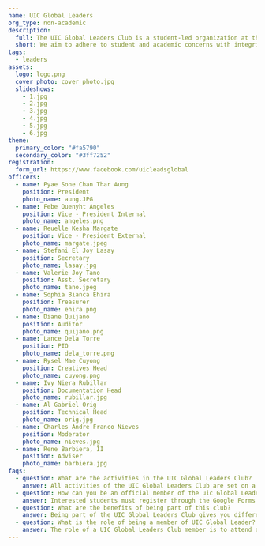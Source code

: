 ```yaml
---
name: UIC Global Leaders
org_type: non-academic
description:
  full: The UIC Global Leaders Club is a student-led organization at the University of the Immaculate Conception, affiliated with the External Relations and Internalization Center (ERIC). Committed to the university's mission of cultivating globally competitive and resilient graduates, the club fosters leadership development, community engagement, and advocacy for sustainable development goals. Through democratic principles, the club aims to enhance student life, bridge communication between students, faculty, and parents, and prepare students for active roles in society.
  short: We aim to adhere to student and academic concerns with integrity, honesty, and humility, to apply the values of unity in the community.
tags:
  - leaders
assets:
  logo: logo.png
  cover_photo: cover_photo.jpg
  slideshows:
    - 1.jpg 
    - 2.jpg
    - 3.jpg
    - 4.jpg
    - 5.jpg
    - 6.jpg
theme:
  primary_color: "#fa5790"
  secondary_color: "#3ff7252"
registration:
  form_url: https://www.facebook.com/uicleadsglobal
officers:
  - name: Pyae Sone Chan Thar Aung
    position: President
    photo_name: aung.JPG
  - name: Febe Quenyht Angeles
    position: Vice - President Internal
    photo_name: angeles.png
  - name: Reuelle Kesha Margate
    position: Vice - President External
    photo_name: margate.jpeg
  - name: Stefani El Joy Lasay
    position: Secretary
    photo_name: lasay.jpg
  - name: Valerie Joy Tano
    position: Asst. Secretary
    photo_name: tano.jpeg
  - name: Sophia Bianca Ehira
    position: Treasurer
    photo_name: ehira.png
  - name: Diane Quijano
    position: Auditor
    photo_name: quijano.png
  - name: Lance Dela Torre
    position: PIO
    photo_name: dela_torre.png
  - name: Rysel Mae Cuyong
    position: Creatives Head
    photo_name: cuyong.png
  - name: Ivy Niera Rubillar
    position: Documentation Head
    photo_name: rubillar.jpg
  - name: Al Gabriel Orig
    position: Technical Head
    photo_name: orig.jpg
  - name: Charles Andre Franco Nieves
    position: Moderator
    photo_name: nieves.jpg
  - name: Rene Barbiera, II
    position: Adviser
    photo_name: barbiera.jpg
faqs:
  - question: What are the activities in the UIC Global Leaders Club?
    answer: All activities of the UIC Global Leaders Club are set on a national or international scale, with some in collaboration with both local and international partner universities. With the onset of the pandemic, these activities are held through online platforms such as Zoom Meetings. Moreover, they are targeted towards training its members to be globally competitive, 21st century student leaders who are empowered and change-resistant.
  - question: How can you be an official member of the uic Global Leaders Club?
    answer: Interested students must register through the Google Forms provided to be considered an applicant for the club. To be an official member of the club, he/she must join local and international events under the club and show enthusiasm in being a global leader.
  - question: What are the benefits of being part of this club?
    answer: Being part of the UIC Global Leaders Club gives you different opportunities in both national and international. You'll be able to meet interesting people from different countries in Asia and around the world, understand their culture and values, and see the similarities and differences. You can also share your ideas and resolutions on the sustaintable development goals (SDGs) issues around the ASEAN community, and other communities. Finally, share your own culture as a Filipino and become ambassadors and delegates who represents UIC and Davao City.
  - question: What is the role of being a member of UIC Global Leader? 
    answer: The role of a UIC Global Leaders Club member is to attend and be a delegate on local and international events referred to by the club moderator Sir Charles Nieves and club adviser Sir Rene Barbiera, II.
---
```

